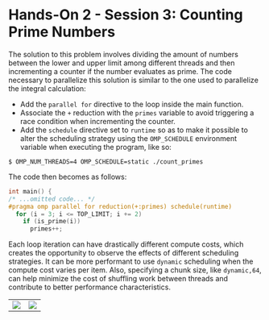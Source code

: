 # Hands-On 2 - Session 3: Counting Prime Numbers

The solution to this problem involves dividing the amount of numbers between the lower and upper limit among different threads and then incrementing a counter if the number evaluates as prime. The code necessary to parallelize this solution is similar to the one used to parallelize the integral calculation:

- Add the `parallel for` directive to the loop inside the main function.
- Associate the `+` reduction with the `primes` variable to avoid triggering a race condition when incrementing the counter.
- Add the `schedule` directive set to `runtime` so as to make it possible to alter the scheduling strategy using the `OMP_SCHEDULE` environment variable when executing the program, like so:

```
$ OMP_NUM_THREADS=4 OMP_SCHEDULE=static ./count_primes
```

The code then becomes as follows:

```c
int main() {
/* ...omitted code... */
#pragma omp parallel for reduction(+:primes) schedule(runtime)
  for (i = 3; i <= TOP_LIMIT; i += 2)
    if (is_prime(i))
      primes++;
```

Each loop iteration can have drastically different compute costs, which creates the opportunity to observe the effects of different scheduling strategies. It can be more performant to use `dynamic` scheduling when the compute cost varies per item. Also, specifying a chunk size, like `dynamic,64`, can help minimize the cost of shuffling work between threads and contribute to better performance characteristics.

|                             |                                |
| --------------------------- | ------------------------------ |
| ![](/solutions/hands-on-1/images/time-1-4.jpg) | ![](/solutions/hands-on-1/images/speedup-1-4.jpg) |

